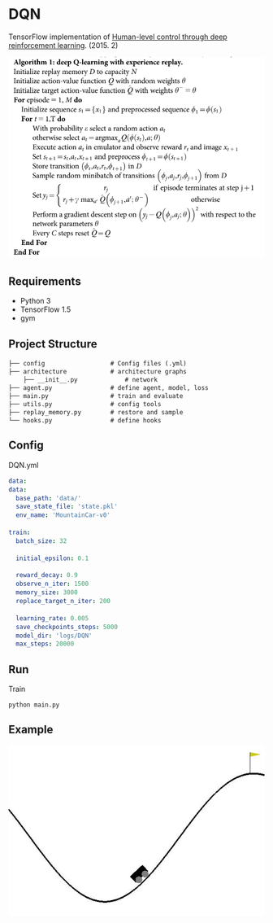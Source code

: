 # DQN

TensorFlow implementation of [Human-level control through deep reinforcement
learning](https://web.stanford.edu/class/psych209/Readings/MnihEtAlHassibis15NatureControlDeepRL.pdf). (2015. 2)

![images](images/paper1.png)

## Requirements

- Python 3
- TensorFlow 1.5
- gym


## Project Structure


    ├── config                  # Config files (.yml)
    ├── architecture            # architecture graphs
        ├── __init__.py             # network
    ├── agent.py                # define agent, model, loss
    ├── main.py                 # train and evaluate
    ├── utils.py                # config tools 
    ├── replay_memory.py        # restore and sample 
    └── hooks.py                # define hooks
    

## Config

DQN.yml

```yml
data:
data:
  base_path: 'data/'
  save_state_file: 'state.pkl'
  env_name: 'MountainCar-v0'

train:
  batch_size: 32

  initial_epsilon: 0.1

  reward_decay: 0.9
  observe_n_iter: 1500
  memory_size: 3000
  replace_target_n_iter: 200

  learning_rate: 0.005
  save_checkpoints_steps: 5000
  model_dir: 'logs/DQN'
  max_steps: 20000

```


## Run


Train

```
python main.py
```


## Example


![images](images/example.gif)
